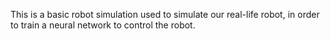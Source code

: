 This is a basic robot simulation used to simulate our real-life robot, in order to train a neural network to control the robot.
